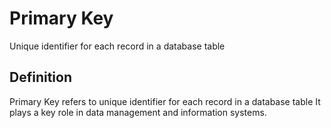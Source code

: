 # Primary Key

Unique identifier for each record in a database table

## Definition
Primary Key refers to unique identifier for each record in a database table It plays a key role in data management and information systems.
